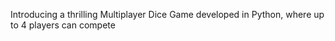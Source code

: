 Introducing a thrilling Multiplayer Dice Game developed in Python, where up to 4 players can compete
